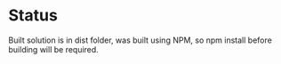 # Status
Built solution is in dist folder, was built using NPM, so npm install before building will be required.

